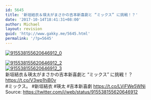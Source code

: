 ```yaml
---
id: 5645
title: '新垣結衣＆瑛太がまさかの吉本新喜劇と “ミックス” に挑戦！？'
date: '2017-10-14T18:41:31+08:00'
author: Michael
layout: revision
guid: 'http://www.gakky.me/5645.html'
permalink: '/?p=5645'
---
```


[![915538155620646912_0](http://www.yui-aragaki.org/wp-content/uploads/2017/10/915538155620646912_0.jpg)](http://www.yui-aragaki.org/wp-content/uploads/2017/10/915538155620646912_0.jpg)

[![915538155620646912_2](http://www.yui-aragaki.org/wp-content/uploads/2017/10/915538155620646912_2.jpg)](http://www.yui-aragaki.org/wp-content/uploads/2017/10/915538155620646912_2.jpg)  
[![915538155620646912_3](http://www.yui-aragaki.org/wp-content/uploads/2017/10/915538155620646912_3.jpg)](http://www.yui-aragaki.org/wp-content/uploads/2017/10/915538155620646912_3.jpg)  
新垣結衣＆瑛太がまさかの吉本新喜劇と “ミックス” に挑戦！？  
https://t.co/V3wp1hiB0v  
\#ミックス。 #新垣結衣 #瑛太 #吉本新喜劇 https://t.co/LViFWe5WNi  
Source: <https://twitter.com/i/web/status/915538155620646912>